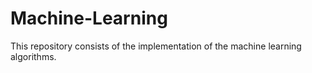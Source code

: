 # Machine-Learning
This repository consists of the implementation of the machine learning algorithms.

